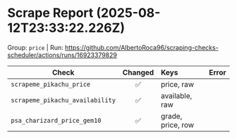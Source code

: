 # Scrape Report (2025-08-12T23:33:22.226Z)

Group: `price`  |  Run: https://github.com/AlbertoRoca96/scraping-checks-scheduler/actions/runs/16923379829

| Check | Changed | Keys | Error |
|---|:---:|:--|:--|
| `scrapeme_pikachu_price` | ✅ | price, raw |  |
| `scrapeme_pikachu_availability` | ✅ | available, raw |  |
| `psa_charizard_price_gem10` | ✅ | grade, price, row |  |
